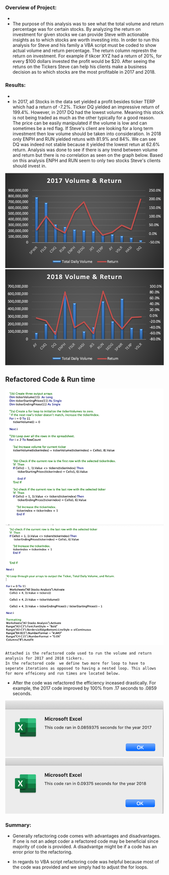 ### Overview of Project:
-
- The purpose of this analysis was to see what the total volume and return percentage was for certain stocks. By analyzing the return on investment for given stocks we can provide Steve with actionable insights as to which stocks are worth investing into. In order to run this analysis for Steve and his family a VBA script must be coded to show actual volume and return percentage. The return column represtn the return on investment. For example if tikcer XYZ had a return of 20%, for every $100 dollars invested the profit would be $20. After seeing the retuns on the  Tickers Steve can help his clients make a business decision as to which stocks are the most profitable in 2017 and 2018. 
[]()



### Results:
-
-	In 2017, all Stocks in the data set yielded a profit besides ticker TERP which had a return of -7.2%. Ticker DQ yielded an impressive return of 199.4%. However, in 2017 DQ had the lowest volume. Meaning this stock is not being traded as much as the other typically for a good reason. The price can be easily manipulated if the volume is low and can sometimes be a red flag. If Steve's client are looking for a long term investment then low volume should be taken into consideration. In 2018 only ENPH and RUN yielded retuns with 81.9% and 84%. We can see DQ was indeed not stable because it yielded the lowest retun at 62.6% return. Analysis was done to see if there is any trend between volume and return but there is no correlation as seen on the graph below. Based on this analysis ENPH and RUN seem to only two stocks Steve's clients should invest in.

 ![alt text](https://github.com/ArshiSingh95/Stock-Analysis/blob/master/Resources/2017VR.png?raw=True)
 ![](Resources/2018VR.png)
 
 
 
 ## Refactored Code & Run time
 	
 	
 
 ![](Resources/Code_Refactored1.png)
 ![](Resources/Code_Refactored2.png)
 	
 	
 	
 	Attached is the refactored code used to run the volume and return analysis for 2017 and 2018 tickers.
 	In the refactored code  we define two more for loop to have to seperate iterations as opposed to having a nested loop. This allows for more effeiceny and run times are located below. 
 
 
 
 - After the code was refactored the efficiency inceased drastically. For example, the 2017 code improved by 100% from .17 seconds to .0859 seconds.
 
 
 
 ![](Resources/VBA_Challenge_2017.png)
 ![](Resources/VBA_Challenge_2018.png)



### Summary: 
-  Generally refactoring code comes with advantages and disadvantages. If one is not an adept coder a refactored code may be beneficial since majority of code is provided. A disadvantge might be if a code has an error prior to the refactoring. 

-  In regards to VBA script refactoring code was helpful because most of the code was provided and we simply had to adjust the for loops.

